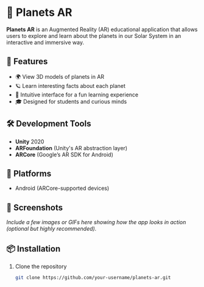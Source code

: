 # 🌌 Planets AR

**Planets AR** is an Augmented Reality (AR) educational application that allows users to explore and learn about the planets in our Solar System in an interactive and immersive way.

## 🚀 Features

- 🌍 View 3D models of planets in AR
- 🪐 Learn interesting facts about each planet
- 🔭 Intuitive interface for a fun learning experience
- 🎓 Designed for students and curious minds

## 🛠 Development Tools

- **Unity** 2020
- **ARFoundation** (Unity's AR abstraction layer)
- **ARCore** (Google’s AR SDK for Android)

## 📱 Platforms

- Android (ARCore-supported devices)

## 📸 Screenshots

*Include a few images or GIFs here showing how the app looks in action (optional but highly recommended).*

## 📦 Installation

1. Clone the repository  
   ```bash
   git clone https://github.com/your-username/planets-ar.git
